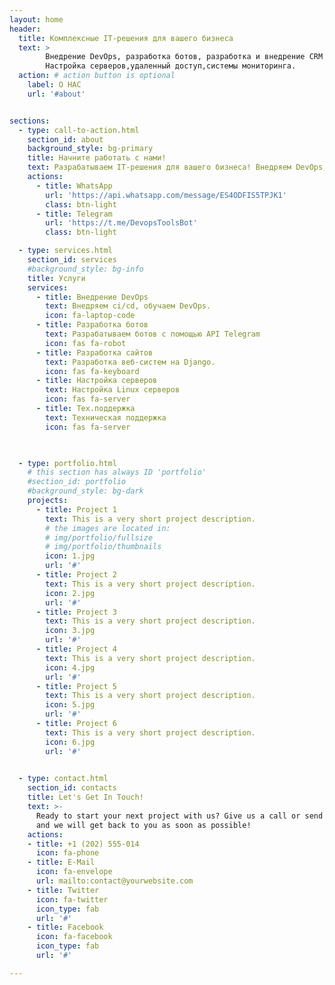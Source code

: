 ```yaml
---
layout: home
header:
  title: Комплексные IT-решения для вашего бизнеса
  text: >
        Внедрение DevOps, разработка ботов, разработка и внедрение CRM на Django.
        Настройка серверов,удаленный доступ,системы мониторинга. 
  action: # action button is optional
    label: О НАС
    url: '#about'


sections:
  - type: call-to-action.html
    section_id: about
    background_style: bg-primary
    title: Начните работать с нами!
    text: Разрабатываем IT-решения для вашего бизнеса! Внедряем DevOps,разрабатываем веб-системы, ботов, оказываем поддержку. Оказываем полный спектр ИТ решений. 
    actions:
      - title: WhatsApp
        url: 'https://api.whatsapp.com/message/ES4ODFIS5TPJK1'
        class: btn-light
      - title: Telegram
        url: 'https://t.me/DevopsToolsBot'
        class: btn-light

  - type: services.html
    section_id: services
    #background_style: bg-info
    title: Услуги
    services:
      - title: Внедрение DevOps
        text: Внедряем ci/cd, обучаем DevOps.
        icon: fa-laptop-code
      - title: Разработка ботов
        text: Разрабатываем ботов с помощью API Telegram
        icon: fas fa-robot
      - title: Разработка сайтов
        text: Разработка веб-систем на Django.
        icon: fas fa-keyboard
      - title: Настройка серверов
        text: Настройка Linux серверов
        icon: fas fa-server
      - title: Тех.поддержка
        text: Техническая поддержка
        icon: fas fa-server

     

  - type: portfolio.html
    # this section has always ID 'portfolio'
    #section_id: portfolio
    #background_style: bg-dark
    projects:
      - title: Project 1
        text: This is a very short project description.
        # the images are located in:
        # img/portfolio/fullsize
        # img/portfolio/thumbnails
        icon: 1.jpg
        url: '#'
      - title: Project 2
        text: This is a very short project description.
        icon: 2.jpg
        url: '#'
      - title: Project 3
        text: This is a very short project description.
        icon: 3.jpg
        url: '#'
      - title: Project 4
        text: This is a very short project description.
        icon: 4.jpg
        url: '#'
      - title: Project 5
        text: This is a very short project description.
        icon: 5.jpg
        url: '#'
      - title: Project 6
        text: This is a very short project description.
        icon: 6.jpg
        url: '#'

  
  - type: contact.html
    section_id: contacts
    title: Let's Get In Touch!
    text: >-
      Ready to start your next project with us? Give us a call or send us an email
      and we will get back to you as soon as possible!
    actions:
    - title: +1 (202) 555-014
      icon: fa-phone
    - title: E-Mail
      icon: fa-envelope
      url: mailto:contact@yourwebsite.com
    - title: Twitter
      icon: fa-twitter
      icon_type: fab
      url: '#'
    - title: Facebook
      icon: fa-facebook
      icon_type: fab
      url: '#'

---
```

